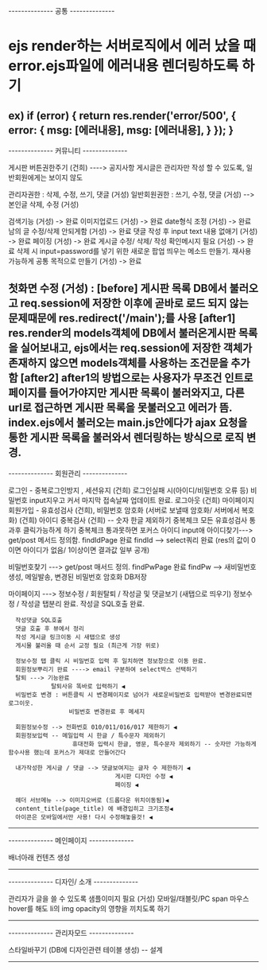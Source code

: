 
-------------- 공통 -------------- 
# ejs render하는 서버로직에서 에러 났을 때 error.ejs파일에 에러내용 렌더링하도록 하기

ex)
  if (error) {
    return res.render('error/500', {
      error: {
        msg: [에러내용],
        msg: [에러내용],
      }
    });
  }
-------------------------------------


-------------- 커뮤니티 -------------- 

게시판 버튼권한주기 (건희) ----> 공지사항 게시글은 관리자만 작성 할 수 있도록, 일반회원에게는 보이지 않도

관리자권한 : 삭제, 수정, 쓰기, 댓글 (거성)
일반회원권한 :  쓰기, 수정, 댓글 (거성)
  --> 본인글 삭제, 수정 (거성)

검색기능 (거성) -> 완료
이미지업로드 (거성) -> 완료
date형식 조정 (거성) -> 완료
남의 글 수정/삭제 안되게함 (거성) -> 완료
댓글 작성 후 input text 내용 없애기 (거성) -> 완료
페이징 (거성) -> 완료
게시글 수정/ 삭제/ 작성 확인메시지 필요 (거성) -> 완료
  삭제 시 input=password를 넣기 위한 새로운 팝업 띄우는 메소드 만들기. 재사용 가능하게 공통 목적으로 만들기 (거성) -> 완료
    

첫화면 수정 (거성) :
[before] 게시판 목록 DB에서 불러오고 req.session에 저장한 이후에 곧바로 로드 되지 않는 문제때문에 res.redirect('/main');를 사용
[after1] res.render의 models객체에 DB에서 불러온게시판 목록을 실어보내고, ejs에서는 req.session에 저장한 객체가 존재하지 않으면 models객체를 사용하는 조건문을 추가함
[after2] after1의 방법으로는 사용자가 무조건 인트로 페이지를 들어가야지만 게시판 목록이 불러와지고, 다른 url로 접근하면 게시판 목록을 못불러오고 에러가 뜸.
index.ejs에서 불러오는 main.js안에다가 ajax 요청을 통한 게시판 목록을 불러와서 렌더링하는 방식으로 로직 변경.
-------------------------------------




-------------- 회원관리 -------------- 

  로그인 - 중복로그인방지 , 세션유지 (건희)
          로그인실패 시(아이디/비밀번호 오류 등) 비밀번호 input지우고 커서 
          마지막 접속날짜 업데이트 완료.
  로그아웃 (건희)
  마이페이지
  회원가입 - 유효성검사 (건희), 비밀번호 암호화 (서버로 보낼때 암호화/ 서버에서 복호화) (건희)
  아이디 중복검사 (건희) -- 숫자 한글 제외하기 
                          중복체크 모든 유효성검사 통과후 클릭가능하게 하기 
                          중복체크 통과못하면 포커스 아이디 input애 
  아이디찾기---> get/post 메서드 정의함.
                findIdPage 완료
                findId --> select쿼리 완료 (res의 값이 0이면 아이디가 없음/ 1이상이면 결과값 일부 공개)
  
  비밀번호찾기 ---> get/post 매서드 정의.
                   findPwPage 완료
                   findPw --> 새비밀번호 생성, 메일발송, 변경된 비밀번호 암호화 DB저장

  마이페이지 ---> 정보수정 / 회원탈퇴 / 작성글 및 댓글보기 (새탭으로 띄우기)
      정보수정 / 작성글 탭분리 완료.
      작성글 SQL호출 완료.
      
      작성댓글 SQL호출 
      댓글 호출 후 뷰에서 정리 
      작성 게시글 링크이동 시 새탭으로 생성 
      게시물 불러올 때 순서 교정 필요 (최근게 가장 위로) 
      
      정보수정 탭 클릭 시 비밀번호 입력 후 일치하면 정보창으로 이동 완료.
      회원정보뿌리기 완료 ----> email 구분하여 select박스 선택하기  
      탈퇴 ---> 기능완료
                탈퇴사유 똑바로 입력하기 ◀
      비밀번호 변경 : 버튼클릭 시 변경페이지로 넘어가 새로운비밀번호 입력받아 변경완료되면 로그이웃.
                     비밀번호 변경완료 후 메세지 

      회원정보수정 --> 전화번호 010/011/016/017 제한하기 ◀
      회원정보입력 -- 메일입력 시 한글 / 특수문자 제외하기 
                      휴대전화 입력시 한글, 영문, 특수문자 제외하기 -- 숫자만 가능하게 함수사용 했는데 포커스가 제대로 안들어간다

      내가작성한 게시글 / 댓글 --> 댓글보여지는 글자 수 제한하기 ◀
                                  게시판 디자인 수정 ◀
                                  페이징 ◀

      헤더 서브메뉴 --> 이미지오버로 (드롭다운 위치이동됨)◀
      content_title(page_title) 에 배경입히고 크기조정◀
      아이콘은 모바일에서만 사용! 다시 수정해놓을것! ◀


  
-------------------------------------






-------------- 메인페이지 -------------- 

배너아래 컨텐츠 생성

--------------------------------------





-------------- 디자인/ 소개 --------------

관리자가 글을 쓸 수 있도록
샘플이미지 필요 (거성)
모바일/태블릿/PC span 마우스 hover를 해도 li의 img opacity의 영향을 끼치도록 하기

----------------------------------------




-------------- 관리자모드 -------------- 

스타일바꾸기 (DB에 디자인관련 테이블 생성) -- 설계


--------------------------------------
  





